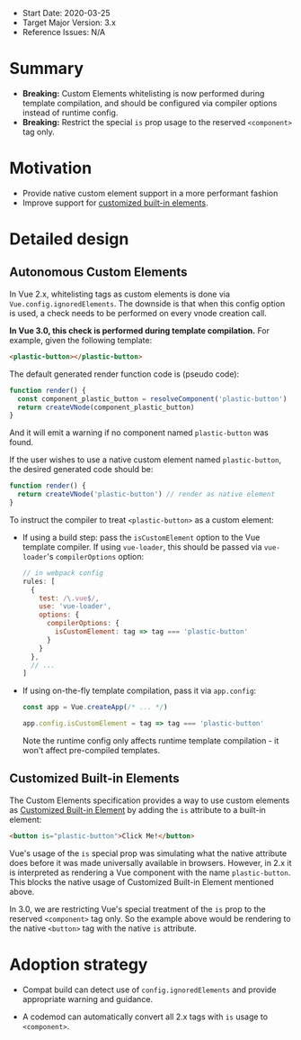 - Start Date: 2020-03-25
- Target Major Version: 3.x
- Reference Issues: N/A

# Summary

- **Breaking:** Custom Elements whitelisting is now performed during template compilation, and should be configured via compiler options instead of runtime config.
- **Breaking:** Restrict the special `is` prop usage to the reserved `<component>` tag only.

# Motivation

- Provide native custom element support in a more performant fashion
- Improve support for [customized built-in elements](https://html.spec.whatwg.org/multipage/custom-elements.html#custom-elements-customized-builtin-example).

# Detailed design

## Autonomous Custom Elements

In Vue 2.x, whitelisting tags as custom elements is done via `Vue.config.ignoredElements`. The downside is that when this config option is used, a check needs to be performed on every vnode creation call.

**In Vue 3.0, this check is performed during template compilation.** For example, given the following template:

```html
<plastic-button></plastic-button>
```

The default generated render function code is (pseudo code):

```js
function render() {
  const component_plastic_button = resolveComponent('plastic-button')
  return createVNode(component_plastic_button)
}
```

And it will emit a warning if no component named `plastic-button` was found.

If the user wishes to use a native custom element named `plastic-button`, the desired generated code should be:

```js
function render() {
  return createVNode('plastic-button') // render as native element
}
```

To instruct the compiler to treat `<plastic-button>` as a custom element:

- If using a build step: pass the `isCustomElement` option to the Vue template compiler. If using `vue-loader`, this should be passed via `vue-loader`'s `compilerOptions` option:

  ``` js
  // in webpack config
  rules: [
    {
      test: /\.vue$/,
      use: 'vue-loader',
      options: {
        compilerOptions: {
          isCustomElement: tag => tag === 'plastic-button'
        }
      }
    },
    // ...
  ]
  ```

- If using on-the-fly template compilation, pass it via `app.config`:

  ``` js
  const app = Vue.createApp(/* ... */)

  app.config.isCustomElement = tag => tag === 'plastic-button'
  ```

  Note the runtime config only affects runtime template compilation - it won't affect pre-compiled templates.

## Customized Built-in Elements

The Custom Elements specification provides a way to use custom elements as [Customized Built-in Element](https://html.spec.whatwg.org/multipage/custom-elements.html#custom-elements-customized-builtin-example) by adding the `is` attribute to a built-in element:

```html
<button is="plastic-button">Click Me!</button>
```

Vue's usage of the `is` special prop was simulating what the native attribute does before it was made universally available in browsers. However, in 2.x it is interpreted as rendering a Vue component with the name `plastic-button`. This blocks the native usage of Customized Built-in Element mentioned above.

In 3.0, we are restricting Vue's special treatment of the `is` prop to the reserved `<component>` tag only. So the example above would be rendering to the native `<button>` tag with the native `is` attribute.

# Adoption strategy

- Compat build can detect use of `config.ignoredElements` and provide appropriate warning and guidance.

- A codemod can automatically convert all 2.x tags with `is` usage to `<component>`.
